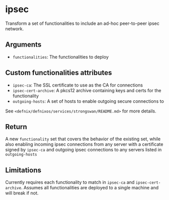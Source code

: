ipsec
================

Transform a set of functionalities to include an ad-hoc peer-to-peer ipsec
network.

Arguments
----------

* `functionalities`: The functionalities to deploy

Custom functionalities attributes
----------------------------------

* `ipsec-ca`: The SSL certificate to use as the CA for connections
* `ipsec-cert-archive`: A pkcs12 archive containing keys and certs for the
  functionality
* `outgoing-hosts`: A set of hosts to enable outgoing secure connections to

See `<defnix/defnixos/services/strongswan/README.md>` for more details.

Return
-------

A new `functionality` set that covers the behavior of the existing set, while
also enabling incoming ipsec connections from any server with a certificate
signed by `ipsec-ca` and outgoing ipsec connections to any servers listed in
`outgoing-hosts`

Limitations
------------

Currently requires each functionality to match in `ipsec-ca` and
`ipsec-cert-archive`. Assumes all functionalities are deployed to a single
machine and will break if not.

